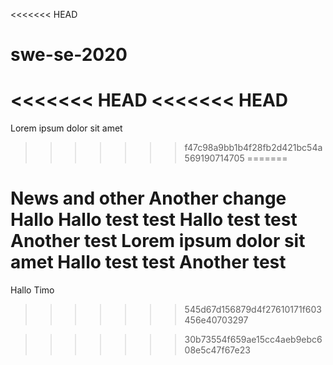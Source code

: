 <<<<<<< HEAD
# swe-se-2020
<<<<<<< HEAD
<<<<<<< HEAD
=======
Lorem ipsum dolor sit amet
>>>>>>> f47c98a9bb1b4f28fb2d421bc54a569190714705
=======

News and other
Another change
Hallo
Hallo test test
Hallo test test
Another test
Lorem ipsum dolor sit amet
Hallo test test
Another test
=======



Hallo Timo
>>>>>>> 545d67d156879d4f27610171f603456e40703297

>>>>>>> 30b73554f659ae15cc4aeb9ebc608e5c47f67e23
